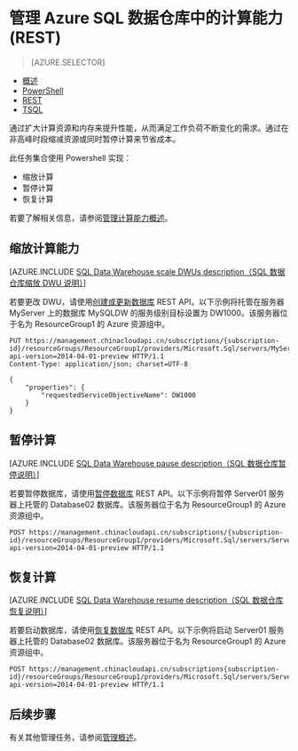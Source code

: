 <properties
   pageTitle="管理 Azure SQL 数据仓库中的计算能力 (REST) | Azure"
   description="用于管理计算能力的 PowerShell 任务。通过调整 DWU 缩放计算资源。或者，暂停和恢复计算资源来节省成本。"
   services="sql-data-warehouse"
   documentationCenter="NA"
   authors="barbkess"
   manager="barbkess"
   editor=""/>

<tags
   ms.service="sql-data-warehouse"
   ms.date="05/14/2016"
   wacn.date="06/13/2016"/>

# 管理 Azure SQL 数据仓库中的计算能力 (REST)

> [AZURE.SELECTOR]
- [概述](/documentation/articles/sql-data-warehouse-overview-manage-compute/)
- [PowerShell](/documentation/articles/sql-data-warehouse-manage-compute-powershell/)
- [REST](/documentation/articles/sql-data-warehouse-manage-compute-rest-api/)
- [TSQL](/documentation/articles/sql-data-warehouse-manage-compute-tsql/)


通过扩大计算资源和内存来提升性能，从而满足工作负荷不断变化的需求。通过在非高峰时段缩减资源或同时暂停计算来节省成本。

此任务集合使用 Powershell 实现：

- 缩放计算
- 暂停计算
- 恢复计算

若要了解相关信息，请参阅[管理计算能力概述][]。

<a name="scale-performance-bk"></a>
<a name="scale-compute-bk"></a>

## 缩放计算能力

[AZURE.INCLUDE [SQL Data Warehouse scale DWUs description（SQL 数据仓库缩放 DWU 说明）](../../includes/sql-data-warehouse-scale-dwus-description)]

若要更改 DWU，请使用[创建或更新数据库][] REST API。以下示例将托管在服务器 MyServer 上的数据库 MySQLDW 的服务级别目标设置为 DW1000。该服务器位于名为 ResourceGroup1 的 Azure 资源组中。

```
PUT https://management.chinacloudapi.cn/subscriptions/{subscription-id}/resourceGroups/ResourceGroup1/providers/Microsoft.Sql/servers/MyServer/databases/MySQLDW?api-version=2014-04-01-preview HTTP/1.1
Content-Type: application/json; charset=UTF-8

{
    "properties": {
        "requestedServiceObjectiveName": DW1000
    }
}
```

<a name="pause-compute-bk"></a>

## 暂停计算

[AZURE.INCLUDE [SQL Data Warehouse pause description（SQL 数据仓库暂停说明）](../../includes/sql-data-warehouse-pause-description)]

若要暂停数据库，请使用[暂停数据库][] REST API。以下示例将暂停 Server01 服务器上托管的 Database02 数据库。该服务器位于名为 ResourceGroup1 的 Azure 资源组中。

```
POST https://management.chinacloudapi.cn/subscriptions/{subscription-id}/resourceGroups/ResourceGroup1/providers/Microsoft.Sql/servers/Server01/databases/Database02/pause?api-version=2014-04-01-preview HTTP/1.1
```

<a name="resume-compute-bk"></a>

## 恢复计算

[AZURE.INCLUDE [SQL Data Warehouse resume description（SQL 数据仓库恢复说明）](../../includes/sql-data-warehouse-resume-description)]

若要启动数据库，请使用[恢复数据库][] REST API。以下示例将启动 Server01 服务器上托管的 Database02 数据库。该服务器位于名为 ResourceGroup1 的 Azure 资源组中。

```
POST https://management.chinacloudapi.cn/subscriptions{subscription-id}/resourceGroups/ResourceGroup1/providers/Microsoft.Sql/servers/Server01/databases/Database02/resume?api-version=2014-04-01-preview HTTP/1.1
```

<a name="next-steps-bk"></a>

## 后续步骤

有关其他管理任务，请参阅[管理概述][]。

<!--Image references-->

<!--Article references-->
[管理概述]: /documentation/articles/sql-data-warehouse-overview-manage/
[管理计算能力概述]: /documentation/articles/sql-data-warehouse-overview-manage-compute/

<!--MSDN references-->
[暂停数据库]: https://msdn.microsoft.com/zh-cn/library/azure/mt718817.aspx
[恢复数据库]: https://msdn.microsoft.com/zh-cn/library/azure/mt718820.aspx
[创建或更新数据库]: https://msdn.microsoft.com/zh-cn/library/azure/mt163685.aspx

<!--Other Web references-->

[Azure portal]: http://manage.windowsazure.cn/

<!---HONumber=Mooncake_0606_2016-->